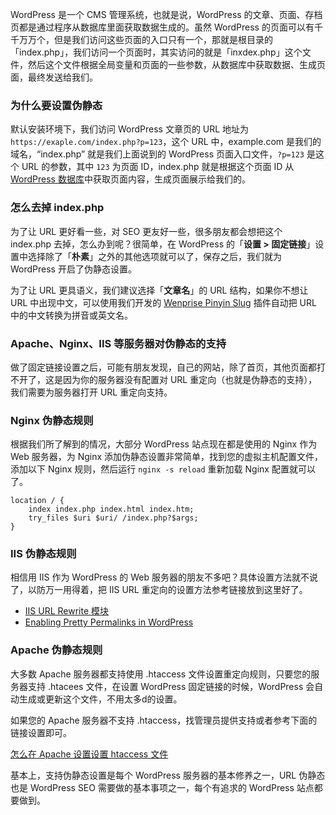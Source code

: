WordPress 是一个 CMS 管理系统，也就是说，WordPress 的文章、页面、存档页都是通过程序从数据库里面获取数据生成的。虽然 WordPress 的页面可以有千千万万个，但是我们访问这些页面的入口只有一个，那就是根目录的「index.php」，我们访问一个页面时，其实访问的就是「inxdex.php」这个文件，然后这个文件根据全局变量和页面的一些参数，从数据库中获取数据、生成页面，最终发送给我们。



### 为什么要设置伪静态

默认安装环境下，我们访问 WordPress 文章页的 URL 地址为 `https://exaple.com/index.php?p=123`，这个 URL 中，example.com 是我们的域名，“index.php” 就是我们上面说到的 WordPress 页面入口文件，`?p=123` 是这个 URL 的参数，其中 `123` 为页面 ID，index.php 就是根据这个页面 ID 从 [WordPress 数据库](https://www.wpzhiku.com/tag/wordpress数据库/)中获取页面内容，生成页面展示给我们的。



### 怎么去掉 index.php

为了让 URL 更好看一些，对 SEO 更友好一些，很多朋友都会想把这个 index.php 去掉，怎么办到呢？很简单，在 WordPress 的「**设置 > 固定链接**」设置中选择除了「**朴素**」之外的其他选项就可以了，保存之后，我们就为 WordPress 开启了伪静态设置。

为了让 URL 更具语义，我们建议选择「**文章名**」的 URL 结构，如果你不想让 URL 中出现中文，可以使用我们开发的 [Wenprise Pinyin Slug](https://www.wpzhiku.com/wenprise-pinyin-slug/) 插件自动把 URL 中的中文转换为拼音或英文名。



### Apache、Nginx、IIS 等服务器对伪静态的支持

做了固定链接设置之后，可能有朋友发现，自己的网站，除了首页，其他页面都打不开了，这是因为你的服务器没有配置对 URL 重定向（也就是伪静态的支持），我们需要为服务器打开 URL 重定向支持。



### Nginx 伪静态规则

根据我们所了解到的情况，大部分 WordPress 站点现在都是使用的 Nginx 作为 Web 服务器，为 Nginx 添加伪静态设置非常简单，找到您的虚拟主机配置文件，添加以下 Nginx 规则，然后运行 `nginx -s reload` 重新加载 Nginx 配置就可以了。

```markup
location / {
    index index.php index.html index.htm;
    try_files $uri $uri/ /index.php?$args;
}
```



### IIS 伪静态规则

相信用 IIS 作为 WordPress 的 Web 服务器的朋友不多吧？具体设置方法就不说了，以防万一用得着，把 IIS URL 重定向的设置方法参考链接放到这里好了。

- [IIS URL Rewrite 模块](https://www.iis.net/downloads/microsoft/url-rewrite)
- [Enabling Pretty Permalinks in WordPress](https://docs.microsoft.com/en-us/iis/extensions/url-rewrite-module/enabling-pretty-permalinks-in-wordpress)



### Apache 伪静态规则

大多数 Apache 服务器都支持使用 .htaccess 文件设置重定向规则，只要您的服务器支持 .htacees 文件，在设置 WordPress 固定链接的时候，WordPress 会自动生成或更新这个文件，不用太多d的设置。

如果您的 Apache 服务器不支持 .htaccess，找管理员提供支持或者参考下面的链接设置即可。

[怎么在 Apache 设置设置 htaccess 文件](https://www.linode.com/docs/web-servers/apache/how-to-set-up-htaccess-on-apache/)

基本上，支持伪静态设置是每个 WordPress 服务器的基本修养之一，URL 伪静态也是 WordPress SEO 需要做的基本事项之一，每个有追求的 WordPress 站点都要做到。
